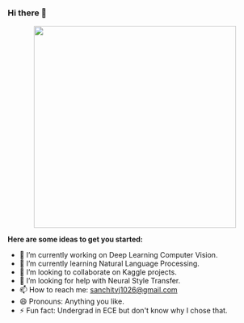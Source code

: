 ### Hi there 👋

<!--
**flamyoadn0naj/flamyoadn0naj** is a ✨ _special_ ✨ repository because its `README.md` (this file) appears on your GitHub profile.

Here are some ideas to get you started:

- 🔭 I’m currently working on ...
- 🌱 I’m currently learning ...
- 👯 I’m looking to collaborate on ...
- 🤔 I’m looking for help with ...
- 💬 Ask me about ...
- 📫 How to reach me: ...
- 😄 Pronouns: ...
- ⚡ Fun fact: ...
-->
<p  align="center"><img height="400" src = "https://github.com/sanchitvj/sanchitvj/blob/master/intro_gif.gif"></p>  

**Here are some ideas to get you started:**

- 🔭 I’m currently working on Deep Learning Computer Vision.
- 🌱 I’m currently learning Natural Language Processing.
- 👯 I’m looking to collaborate on Kaggle projects.
- 🤔 I’m looking for help with Neural Style Transfer.
- 📫 How to reach me: sanchitvj1026@gmail.com
- 😄 Pronouns: Anything you like.
- ⚡ Fun fact: Undergrad in ECE but don't know why I chose that.  
